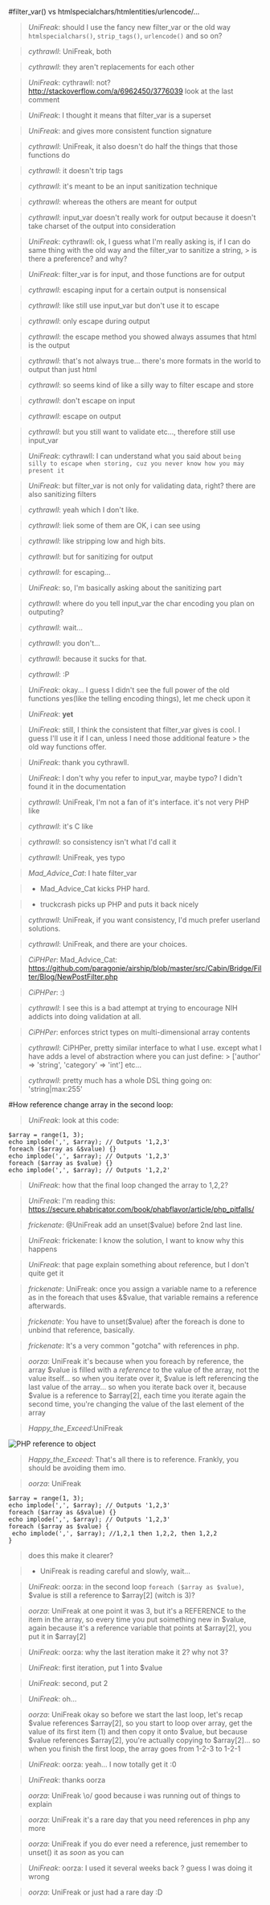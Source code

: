 #filter_var() vs htmlspecialchars/htmlentities/urlencode/...

> *UniFreak*: should I use the fancy new filter_var or the old way `htmlspecialchars()`, `strip_tags()`, `urlencode()` and so on?

> *cythrawll*: UniFreak, both

> *cythrawll*: they aren't replacements for each other

> *UniFreak*: cythrawll: not? http://stackoverflow.com/a/6962450/3776039 look at the last comment

> *UniFreak*: I thought it means that filter_var is a superset

> *UniFreak*: and gives more consistent function signature

> *cythrawll*: UniFreak, it also doesn't do half the things that those functions do

> *cythrawll*: it doesn't trip tags

> *cythrawll*: it's meant to be an input sanitization technique

> *cythrawll*: whereas the others are meant for output

> *cythrawll*: input_var doesn't really work for output because it doesn't take charset of the output into consideration

> *UniFreak*: cythrawll: ok, I guess what I'm really asking is, if I can  do same thing with the old way and the filter_var to sanitize a string, > is there a preference? and why?

> *UniFreak*: filter_var is for input, and those functions are for output

> *cythrawll*: escaping input for a certain output is nonsensical

> *cythrawll*: like still use input_var but don't use it to escape

> *cythrawll*: only escape during output

> *cythrawll*: the escape method you showed always assumes that html is the output

> *cythrawll*: that's not always true... there's more formats in the world to output than just html

> *cythrawll*: so seems kind of like a silly way to filter escape and store

> *cythrawll*: don't escape on input

> *cythrawll*: escape on output

> *cythrawll*: but you still want to validate etc..., therefore still use input_var

> *UniFreak*: cythrawll: I can understand what you said about  `being silly to escape when storing, cuz you never know how you may present it`

> *UniFreak*: but filter_var is not only for validating data, right? there are also sanitizing filters

> *cythrawll*: yeah which I don't like.

> *cythrawll*: liek some of them are OK, i can see using

> *cythrawll*: like stripping low and high bits.

> *cythrawll*: but for sanitizing for output

> *cythrawll*: for escaping...

> *UniFreak*: so, I'm basically asking about the sanitizing part

> *cythrawll*: where do you tell input_var the char encoding you plan on outputing?

> *cythrawll*: wait...

> *cythrawll*: you don't...

> *cythrawll*: because it sucks for that.

> *cythrawll*: :P

> *UniFreak*: okay... I guess I didn't see the full power of the old functions yes(like the telling encoding things), let me check upon it

> *UniFreak*: **yet**

> *UniFreak*: still, I think the consistent that filter_var gives is cool. I guess I'll use it if I can, unless I need those additional feature > the old way functions offer.

> *UniFreak*: thank you cythrawll.

> *UniFreak*: I don't why you refer to input_var, maybe typo? I didn't found it in the documentation

> *cythrawll*: UniFreak, I'm not a fan of it's interface. it's not very PHP like

> *cythrawll*: it's C like

> *cythrawll*: so consistency isn't what I'd call it

> *cythrawll*: UniFreak, yes typo

> *Mad_Advice_Cat*: I hate filter_var

> * Mad_Advice_Cat kicks PHP hard.

> * truckcrash picks up PHP and puts it back nicely

> *cythrawll*: UniFreak, if you want consistency, I'd much prefer userland solutions.

> *cythrawll*: UniFreak, and there are your choices.

> *CiPHPer*: Mad_Advice_Cat: https://github.com/paragonie/airship/blob/master/src/Cabin/Bridge/Filter/Blog/NewPostFilter.php

> *CiPHPer*: :)

> *cythrawll*: I see this is a bad attempt at trying to encourage NIH addicts into doing validation at all.

> *CiPHPer*: enforces strict types on multi-dimensional array contents

> *cythrawll*: CiPHPer, pretty similar interface to what I use. except what I have adds a level of abstraction where you can just define: > ['author' => 'string', 'category' => 'int'] etc...

> *cythrawll*: pretty much has a whole DSL thing going on: 'string|max:255'


#How reference change array in the second loop:

> *UniFreak*: look at this code:

    $array = range(1, 3);
    echo implode(',', $array); // Outputs '1,2,3'
    foreach ($array as &$value) {}
    echo implode(',', $array); // Outputs '1,2,3'
    foreach ($array as $value) {}
    echo implode(',', $array); // Outputs '1,2,2'

> *UniFreak*: how that the final loop changed the array to 1,2,2?

> *UniFreak*: I'm reading this: https://secure.phabricator.com/book/phabflavor/article/php_pitfalls/

> *frickenate*: @UniFreak add an unset($value) before 2nd last line.

> *UniFreak*: frickenate: I know the solution, I want to know why this happens

> *UniFreak*: that page explain something about reference, but I don't quite get it

> *frickenate*: UniFreak: once you assign a variable name to a reference as in the foreach that uses &$value, that variable remains a reference afterwards.

> *frickenate*: You have to unset($value) after the foreach is done to unbind that reference, basically.

> *frickenate*: It's a very common "gotcha" with references in php.

> *oorza*: UniFreak it's because when you foreach by reference, the array $value is filled with a *reference* to the value of the array, not the value itself... so when you iterate over it, $value is left referencing the last value of the array... so when you iterate back over it, because $value is a reference to $array[2], each time you iterate again the second time, you're changing the value of the last element of the array

> *Happy_the_Exceed*:UniFreak

![PHP reference to object][phpRefObj]

> *Happy_the_Exceed*: That's all there is to reference. Frankly, you should be avoiding them imo.

> *oorza*: UniFreak 

    $array = range(1, 3);
    echo implode(',', $array); // Outputs '1,2,3'
    foreach ($array as &$value) {}
    echo implode(',', $array); // Outputs '1,2,3'
    foreach ($array as $value) {
     echo implode(',', $array); //1,2,1 then 1,2,2, then 1,2,2   
    }

> does this make it clearer?

> * UniFreak is reading careful and slowly, wait...

> *UniFreak*: oorza: in the second loop `foreach ($array as $value)`, $value is still a reference to $array[2] (witch is 3)?

> *oorza*: UniFreak at one point it was 3, but it's a REFERENCE to the item in the array, so every time you put soimething new in $value, again because it's a reference variable that points at $array[2], you put it in $array[2]

> *UniFreak*: oorza: why the last iteration make it 2? why not 3?

> *UniFreak*: first iteration, put 1 into $value

> *UniFreak*: second, put 2

> *UniFreak*: oh...

> *oorza*: UniFreak okay so before we start the last loop, let's recap $value references $array[2], so you start to loop over array, get the value of its first item (1) and then copy it onto $value, but because $value references $array[2], you're actually copying to $array[2]... so when you finish the first loop, the array goes from 1-2-3 to 1-2-1

> *UniFreak*: oorza: yeah... I now totally get it :0

> *UniFreak*: thanks oorza

> *oorza*: UniFreak \o/ good because i was running out of things to explain

> *oorza*: UniFreak it's a rare day that you need references in php any more

> *oorza*: UniFreak if you do ever need a reference, just remember to unset() it as *soon* as you can

> *UniFreak*: oorza: I used it several weeks back ? guess I was doing it wrong

> *oorza*: UniFreak or just had a rare day :D













[phpRefObj]: img/PHP_reference_object.png
